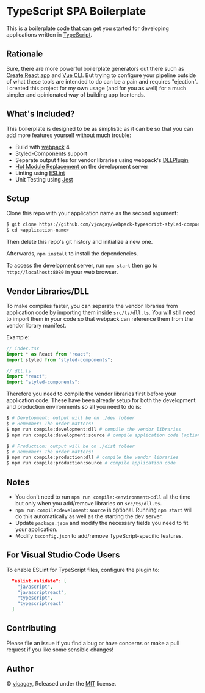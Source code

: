 # TypeScript SPA Boilerplate

This is a boilerplate code that can get you started for developing applications written in [TypeScript](http://www.typescriptlang.org).

## Rationale

Sure, there are more powerful boilerplate generators out there such as [Create React app](https://create-react-app.dev/) and [Vue CLI](https://cli.vuejs.org/). But trying to configure your pipeline outside of what these tools are intended to do can be a pain and requires "ejection". I created this project for my own usage (and for you as well) for a much simpler and opinionated way of building app frontends.

## What's Included?

This boilerplate is designed to be as simplistic as it can be so that you can add more features yourself without much trouble:

- Build with [webpack](https://webpack.js.org) 4
- [Styled-Components](https://www.styled-components.com) support
- Separate output files for vendor libraries using webpack's [DLLPlugin](https://webpack.js.org/plugins/dll-plugin)
- [Hot Module Replacement ](https://webpack.js.org/concepts/hot-module-replacement) on the development server
- Linting using [ESLint](https://eslint.org)
- Unit Testing using [Jest](https://facebook.github.io/jest/)

## Setup

Clone this repo with your application name as the second argument:

```bash
$ git clone https://github.com/vjcagay/webpack-typescript-styled-components.git <application-name>
$ cd <application-name>
```

Then delete this repo's git history and initialize a new one.

Afterwards, `npm install` to install the dependencies.

To access the development server, run `npm start` then go to `http://localhost:8080` in your web browser.

## Vendor Libraries/DLL

To make compiles faster, you can separate the vendor libraries from application code by importing them inside `src/ts/dll.ts`. You will still need to import them in your code so that webpack can reference them from the vendor library manifest.

Example:

```typescript
// index.tsx
import * as React from "react";
import styled from "styled-components";
```

```typescript
// dll.ts
import "react";
import "styled-components";
```

Therefore you need to compile the vendor libraries first before your application code. These have been already setup for both the development and production environments so all you need to do is:

```bash
$ # Development: output will be on ./dev folder
$ # Remember: The order matters!
$ npm run compile:development:dll # compile the vendor libraries
$ npm run compile:development:source # compile application code (optional)
```

```bash
$ # Production: output will be on ./dist folder
$ # Remember: The order matters!
$ npm run compile:production:dll # compile the vendor libraries
$ npm run compile:production:source # compile application code
```

## Notes

- You don't need to run `npm run compile:<environment>:dll` all the time but only when you add/remove libraries on `src/ts/dll.ts`.
- `npm run compile:develoment:source` is optional. Running `npm start` will do this automatically as well as the starting the dev server.
- Update `package.json` and modify the necessary fields you need to fit your application.
- Modify `tsconfig.json` to add/remove TypeScript-specific features.

## For Visual Studio Code Users

To enable ESLint for TypeScript files, configure the plugin to:

```json
  "eslint.validate": [
    "javascript",
    "javascriptreact",
    "typescript",
    "typescriptreact"
  ]
```

## Contributing

Please file an issue if you find a bug or have concerns or make a pull request if you like some sensible changes!

## Author

© [vjcagay](https://github.com/vjcagay), Released under the [MIT](https://github.com/vjcagay/webpack-typescript/blob/master/LICENSE) license.
